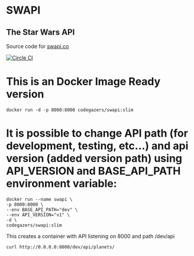 # SWAPI
## The Star Wars API

Source code for [swapi.co](https://swapi.co)

[![Circle CI](https://circleci.com/gh/phalt/swapi.svg?style=svg)](https://circleci.com/gh/phalt/swapi)

# This is an Docker Image Ready version

~~~
docker run -d -p 8000:8000 codegazers/swapi:slim
~~~

# It is possible to change API path (for development, testing, etc...) and api version (added version path) using API_VERSION and BASE_API_PATH environment variable:
~~~
docker run --name swapi \
-p 8000:8000 \
--env BASE_API_PATH="dev" \
--env API_VERSION="v1" \
-d \
codegazers/swapi:slim
~~~
This creates a container with API listening  on 8000 and path /dev/api
```
curl http://0.0.0.0:8000/dev/api/planets/
```


